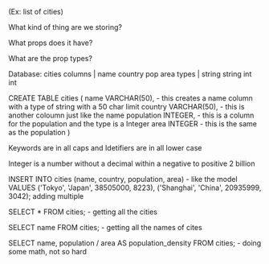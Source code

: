 (Ex: list of cities)

What kind of thing are we storing?

What props does it have?

What are the prop types?

Database:
    cities
        columns | name country pop area
        types | string string int int

CREATE TABLE cities (
    name VARCHAR(50), - this creates a name column with a type of string with a 50 char limit
    country VARCHAR(50), - this is another coloumn just like the name
    population INTEGER, - this is a column for the population and the type is a Integer
    area INTEGER - this is the same as the population
)

Keywords are in all caps and Idetifiers are in all lower case

Integer is a number without a decimal within a negative to positive 2 billion

INSERT INTO cities (name, country, population, area) - like the model
VALUES
('Tokyo', 'Japan', 38505000, 8223),
('Shanghai', 'China', 20935999, 3042); adding multiple

SELECT * FROM cities; - getting all the cities

SELECT name FROM cities; - getting all the names of cites

SELECT name, population / area AS population_density
FROM cities; - doing some math, not so hard